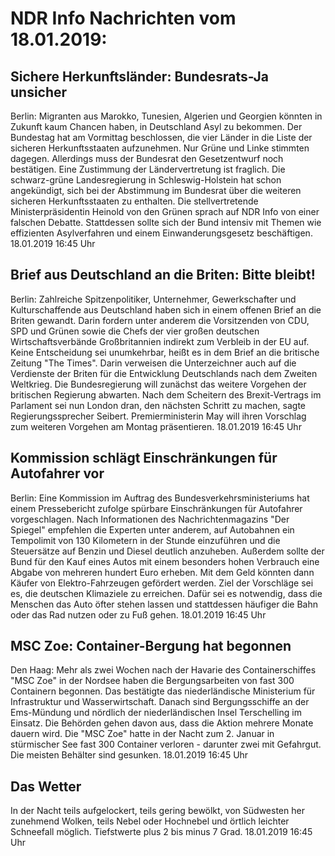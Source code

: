 # NDR Info Nachrichten vom 18.01.2019:


## Sichere Herkunftsländer: Bundesrats-Ja unsicher
Berlin: Migranten aus Marokko, Tunesien, Algerien und Georgien könnten in Zukunft kaum Chancen haben, in Deutschland Asyl zu bekommen. Der Bundestag hat am Vormittag beschlossen, die vier Länder in die Liste der sicheren Herkunftsstaaten aufzunehmen. Nur Grüne und Linke stimmten dagegen. Allerdings muss der Bundesrat den Gesetzentwurf noch bestätigen. Eine Zustimmung der Ländervertretung ist fraglich. Die schwarz-grüne Landesregierung in Schleswig-Holstein hat schon angekündigt, sich bei der Abstimmung im Bundesrat über die weiteren sicheren Herkunftsstaaten zu enthalten. Die stellvertretende Ministerpräsidentin Heinold von den Grünen sprach auf NDR Info von einer falschen Debatte. Stattdessen sollte sich der Bund intensiv mit Themen wie effizienten Asylverfahren und einem Einwanderungsgesetz beschäftigen. 18.01.2019 16:45 Uhr 

## Brief aus Deutschland an die Briten: Bitte bleibt!
Berlin: Zahlreiche Spitzenpolitiker, Unternehmer, Gewerkschafter und Kulturschaffende aus Deutschland haben sich in einem offenen Brief an die Briten gewandt. Darin fordern unter anderem die Vorsitzenden von CDU, SPD und Grünen sowie die Chefs der vier großen deutschen Wirtschaftsverbände Großbritannien indirekt zum Verbleib in der EU auf. Keine Entscheidung sei unumkehrbar, heißt es in dem Brief an die britische Zeitung "The Times". Darin verweisen die Unterzeichner auch auf die Verdienste der Briten für die Entwicklung Deutschlands nach dem Zweiten Weltkrieg. Die Bundesregierung will zunächst das weitere Vorgehen der britischen Regierung abwarten. Nach dem Scheitern des Brexit-Vertrags im Parlament sei nun London dran, den nächsten Schritt zu machen, sagte Regierungssprecher Seibert. Premierministerin May will ihren Vorschlag zum weiteren Vorgehen am Montag präsentieren. 18.01.2019 16:45 Uhr 

## Kommission schlägt Einschränkungen für Autofahrer vor
Berlin: Eine Kommission im Auftrag des Bundesverkehrsministeriums hat einem Pressebericht zufolge spürbare Einschränkungen für Autofahrer vorgeschlagen. Nach Informationen des Nachrichtenmagazins "Der Spiegel" empfehlen die Experten unter anderem, auf Autobahnen ein Tempolimit von 130 Kilometern in der Stunde einzuführen und die Steuersätze auf Benzin und Diesel deutlich anzuheben. Außerdem sollte der Bund für den Kauf eines Autos mit einem besonders hohen Verbrauch eine Abgabe von mehreren hundert Euro erheben. Mit dem Geld könnten dann Käufer von Elektro-Fahrzeugen gefördert werden. Ziel der Vorschläge sei es, die deutschen Klimaziele zu erreichen. Dafür sei es notwendig, dass die Menschen das Auto öfter stehen lassen und stattdessen häufiger die Bahn oder das Rad nutzen oder zu Fuß gehen. 18.01.2019 16:45 Uhr 

## MSC Zoe: Container-Bergung hat begonnen
Den Haag: Mehr als zwei Wochen nach der Havarie des Containerschiffes "MSC Zoe" in der Nordsee haben die Bergungsarbeiten von fast 300 Containern begonnen. Das bestätigte das niederländische Ministerium für Infrastruktur und Wasserwirtschaft. Danach sind Bergungsschiffe an der Ems-Mündung und nördlich der niederländischen Insel Terschelling im Einsatz. Die Behörden gehen davon aus, dass die Aktion mehrere Monate dauern wird. Die "MSC Zoe" hatte in der Nacht zum 2. Januar in stürmischer See fast 300 Container verloren - darunter zwei mit Gefahrgut. Die meisten Behälter sind gesunken. 18.01.2019 16:45 Uhr 

## Das Wetter
In der Nacht teils aufgelockert, teils gering bewölkt, von Südwesten her zunehmend Wolken, teils Nebel oder Hochnebel und örtlich leichter Schneefall möglich. Tiefstwerte plus 2 bis minus 7 Grad. 18.01.2019 16:45 Uhr 
